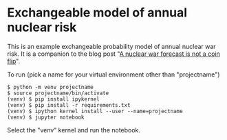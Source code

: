 # Exchangeable model of annual nuclear risk

This is an example exchangeable probability model of annual nuclear war risk. It is a companion to the blog post "[A nuclear war forecast is not a coin flip](https://clarifyingconsequences.substack.com/p/a-nuclear-war-forecast-is-not-a-coin)".


To run (pick a name for your virtual environment other than "projectname")

```
$ python -m venv projectname
$ source projectname/bin/activate
(venv) $ pip install ipykernel
(venv) $ pip install -r requirements.txt
(venv) $ ipython kernel install --user --name=projectname
(venv) $ jupyter notebook
```

Select the "venv" kernel and run the notebook.
